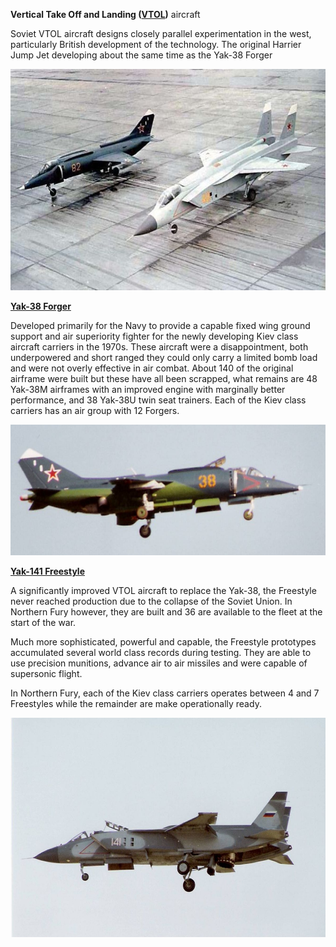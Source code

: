 **Vertical Take Off and Landing
([VTOL](http://www.airvectors.net/avredvt.html))** aircraft

Soviet VTOL aircraft designs closely parallel experimentation in the
west, particularly British development of the technology. The original
Harrier Jump Jet developing about the same time as the Yak-38 Forger

<img src="/assets\images\warsaw\su\air\yak38_141\image1.jpg" style="width:6in;height:3.68333in" />

[**Yak-38 Forger**](https://en.wikipedia.org/wiki/Yakovlev_Yak-38)

Developed primarily for the Navy to provide a capable fixed wing ground
support and air superiority fighter for the newly developing Kiev class
aircraft carriers in the 1970s. These aircraft were a disappointment,
both underpowered and short ranged they could only carry a limited bomb
load and were not overly effective in air combat. About 140 of the
original airframe were built but these have all been scrapped, what
remains are 48 Yak-38M airframes with an improved engine with marginally
better performance, and 38 Yak-38U twin seat trainers. Each of the Kiev
class carriers has an air group with 12 Forgers.

<img src="/assets\images\warsaw\su\air\yak38_141\image2.png" style="width:6.26042in;height:2.18646in" />

[**Yak-141 Freestyle**](https://en.wikipedia.org/wiki/Yakovlev_Yak-141)

A significantly improved VTOL aircraft to replace the Yak-38, the
Freestyle never reached production due to the collapse of the Soviet
Union. In Northern Fury however, they are built and 36 are available to
the fleet at the start of the war.

Much more sophisticated, powerful and capable, the Freestyle prototypes
accumulated several world class records during testing. They are able to
use precision munitions, advance air to air missiles and were capable of
supersonic flight.

In Northern Fury, each of the Kiev class carriers operates between 4 and
7 Freestyles while the remainder are make operationally ready.

<img src="/assets\images\warsaw\su\air\yak38_141\image3.jpg" style="width:6.11458in;height:3.6485in" />
